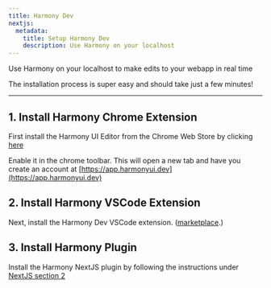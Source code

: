 ```yaml
---
title: Harmony Dev
nextjs:
  metadata:
    title: Setup Harmony Dev
    description: Use Harmony on your localhost
---
```


Use Harmony on your localhost to make edits to your webapp in real time

The installation process is super easy and should take just a few minutes!

---

## 1. Install Harmony Chrome Extension

First install the Harmony UI Editor from the Chrome Web Store by clicking [here](https://chromewebstore.google.com/detail/harmony-ui-editor/bkpgfoekhinnaooppklccljgdoaababj)

Enable it in the chrome toolbar. This will open a new tab and have you create an account at [https://app.harmonyui.dev](https://app.harmonyui.dev)

## 2. Install Harmony VSCode Extension

Next, install the Harmony Dev VSCode extension. ([marketplace](https://marketplace.visualstudio.com/items?itemName=HarmonyUI.vscode-harmonyui).)

## 3. Install Harmony Plugin

Install the Harmony NextJS plugin by following the instructions under [NextJS section 2](/docs/installation/nextjs#2-install-harmony-plugin)
